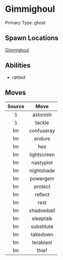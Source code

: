 # Gimmighoul  
Primary Type: ghost  
  
## Spawn Locations  
[Gimmighoul](/data/spawn_presets/gimmighoul.md)  
  
## Abilities  
  * rattled
  
  
## Moves  
  
| Source | Move |  
|:---:|:---:|  
| 1 | astonish |  
| 1 | tackle |  
| tm | confuseray |  
| tm | endure |  
| tm | hex |  
| tm | lightscreen |  
| tm | nastyplot |  
| tm | nightshade |  
| tm | powergem |  
| tm | protect |  
| tm | reflect |  
| tm | rest |  
| tm | shadowball |  
| tm | sleeptalk |  
| tm | substitute |  
| tm | takedown |  
| tm | terablast |  
| tm | thief |  
  
